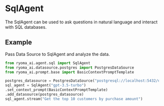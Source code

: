 # SqlAgent

The SqlAgent can be used to ask questions in natural language and interact with SQL databases.

## Example

Pass Data Source to SqlAgent and analyze the data.


```python
from ryoma_ai.agent.sql import SqlAgent
from ryoma_ai.datasource.postgres import PostgresDataSource
from ryoma_ai.prompt.base import BasicContextPromptTemplate

postgres_datasource = PostgresDataSource("postgresql://localhost:5432/db")
sql_agent = SqlAgent("gpt-3.5-turbo")
.set_context_prompt(BasicContextPromptTemplate)
.add_datasource(postgres_datasource)
sql_agent.stream("Get the top 10 customers by purchase amount")
```

